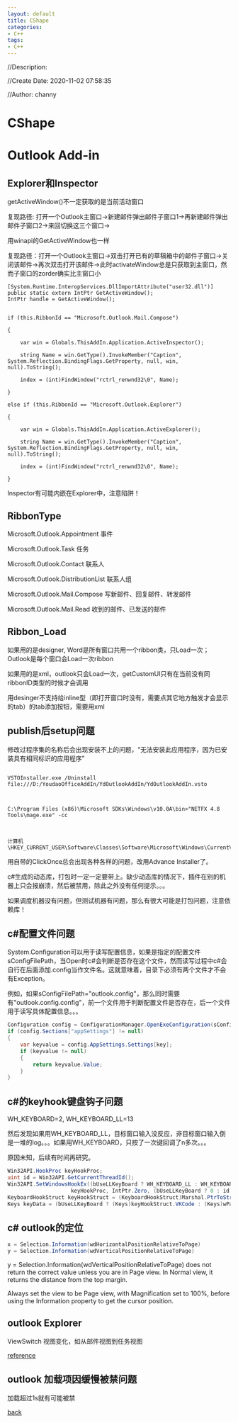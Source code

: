 ```yaml
---
layout: default
title: CShape
categories:
- C++
tags:
- C++
---
```

//Description:

//Create Date: 2020-11-02 07:58:35

//Author: channy

# CShape

# Outlook Add-in

## Explorer和Inspector

getActiveWindow()不一定获取的是当前活动窗口

复现路径: 打开一个Outlook主窗口->新建邮件弹出邮件子窗口1->再新建邮件弹出邮件子窗口2->来回切换这三个窗口->

用winapi的GetActiveWindow也一样

复现路径：打开一个Outlook主窗口->双击打开已有的草稿箱中的邮件子窗口->关闭该邮件->再次双击打开该邮件->此时activateWindow总是只获取到主窗口，然而子窗口的zorder确实比主窗口小

```
[System.Runtime.InteropServices.DllImportAttribute("user32.dll")]
public static extern IntPtr GetActiveWindow();
IntPtr handle = GetActiveWindow();
```

```

if (this.RibbonId == "Microsoft.Outlook.Mail.Compose")

{

	var win = Globals.ThisAddIn.Application.ActiveInspector();

	string Name = win.GetType().InvokeMember("Caption", System.Reflection.BindingFlags.GetProperty, null, win, null).ToString();

	index = (int)FindWindow("rctrl_renwnd32\0", Name);

}

else if (this.RibbonId == "Microsoft.Outlook.Explorer")

{

	var win = Globals.ThisAddIn.Application.ActiveExplorer();

	string Name = win.GetType().InvokeMember("Caption", System.Reflection.BindingFlags.GetProperty, null, win, null).ToString();

	index = (int)FindWindow("rctrl_renwnd32\0", Name);

}

```

Inspector有可能内嵌在Explorer中，注意陷阱！

## RibbonType

Microsoft.Outlook.Appointment 事件

Microsoft.Outlook.Task 任务

Microsoft.Outlook.Contact 联系人

Microsoft.Outlook.DistributionList 联系人组

Microsoft.Outlook.Mail.Compose 写新邮件、回复邮件、转发邮件

Microsoft.Outlook.Mail.Read 收到的邮件、已发送的邮件

## Ribbon_Load

如果用的是designer, Word是所有窗口共用一个ribbon类，只Load一次；Outlook是每个窗口会Load一次ribbon

如果用的是xml，outlook只会Load一次，getCustomUI只有在当前没有同ribbonID类型的时候才会调用

用desinger不支持给inline型（即打开窗口时没有，需要点其它地方触发才会显示的tab）的tab添加按钮，需要用xml

## publish后setup问题

修改过程序集的名称后会出现安装不上的问题，“无法安装此应用程序，因为已安装具有相同标识的应用程序”

```

VSTOInstaller.exe /Uninstall file:///D:/YoudaoOfficeAddIn/YdOutlookAddIn/YdOutlookAddIn.vsto



C:\Program Files (x86)\Microsoft SDKs\Windows\v10.0A\bin>"NETFX 4.8 Tools\mage.exe" -cc



计算机\HKEY_CURRENT_USER\Software\Classes\Software\Microsoft\Windows\CurrentVersion\Deployment\SideBySide\2.0\StateManager

```

用自带的ClickOnce总会出现各种各样的问题，改用Advance Installer了。

c#生成的动态库，打包时一定一定要带上。缺少动态库的情况下，插件在别的机器上只会报崩溃，然后被禁用，除此之外没有任何提示。。。

如果调度机器没有问题，但测试机器有问题，那么有很大可能是打包问题，注意依赖库！

## c#配置文件问题

System.Configuration可以用于读写配置信息，如果是指定的配置文件sConfigFilePath，当Open时c#会判断是否存在这个文件，然而读写过程中c#会自行在后面添加.config当作文件名。这就意味着，目录下必须有两个文件才不会有Exception。

例如，如果sConfigFilePath="outlook.config"，那么同时需要有"outlook.config.config"，前一个文件用于判断配置文件是否存在，后一个文件用于读写具体配置信息。。。

```c#
Configuration config = ConfigurationManager.OpenExeConfiguration(sConfigFilePath);
if (config.Sections["appSettings"] != null)
{
	var keyvalue = config.AppSettings.Settings[key];
	if (keyvalue != null)
	{
		return keyvalue.Value;
	}
}
```

## c#的keyhook键盘钩子问题

WH_KEYBOARD=2, WH_KEYBOARD_LL=13

然后发现如果用WH_KEYBOARD_LL，目标窗口输入没反应，非目标窗口输入倒是一堆的log。。。如果用WH_KEYBOARD，只按了一次键回调了n多次。。。

原因未知，后续有时间再研究。

```c#
Win32API.HookProc keyHookProc;
uint id = Win32API.GetCurrentThreadId();
Win32API.SetWindowsHookEx((bUseLLKeyBoard ? WH_KEYBOARD_LL : WH_KEYBOARD), 
                    keyHookProc, IntPtr.Zero, (bUseLLKeyBoard ? 0 : id));
KeyboardHookStruct keyHookStruct = (KeyboardHookStruct)Marshal.PtrToStructure(lParam, typeof(KeyboardHookStruct));
Keys keyData = (bUseLLKeyBoard ? (Keys)keyHookStruct.VKCode : (Keys)wParam);
```

## c# outlook的定位 

```c#
x = Selection.Information(wdHorizontalPositionRelativeToPage)
y = Selection.Information(wdVerticalPositionRelativeToPage)
```

y = Selection.Information(wdVerticalPositionRelativeToPage) does not return the correct value unless you are in Page view. In Normal view, it returns the distance from the top margin.

Always set the view to be Page view, with Magnification set to 100%, before using the Information property to get the cursor position.

## outlook Explorer

ViewSwitch 视图变化，如从邮件视图到任务视图

[reference](https://wordmvp.com/FAQs/MacrosVBA/GetPosRelToPage.htm)

## outlook 加载项因缓慢被禁问题

加载超过1s就有可能被禁

[back](/)

